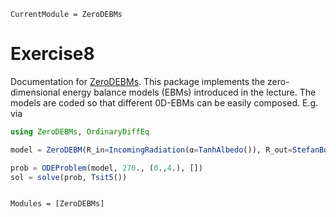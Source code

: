 ```@meta
CurrentModule = ZeroDEBMs
```

# Exercise8

Documentation for [ZeroDEBMs](https://github.com/maximilian-gelbrecht/ZeroDEBMs.jl). This package implements the zero-dimensional energy balance models (EBMs) introduced in the lecture. The models are coded so that different 0D-EBMs can be easily composed. E.g. via 

```julia 
using ZeroDEBMs, OrdinaryDiffEq

model = ZeroDEBM(R_in=IncomingRadiation(α=TanhAlbedo()), R_out=StefanBoltzmannRadiation()) 

prob = ODEProblem(model, 270., (0.,4.), [])
sol = solve(prob, Tsit5())
```
 
```@index
```

```@autodocs
Modules = [ZeroDEBMs]
```
